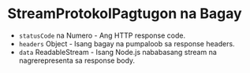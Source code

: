 # StreamProtokolPagtugon na Bagay

* `statusCode` na Numero - Ang HTTP response code.
* `headers` Object - Isang bagay na pumpaloob sa response headers.
* `data` ReadableStream - Isang Node.js nababasang stream na nagrerepresenta sa response body.
